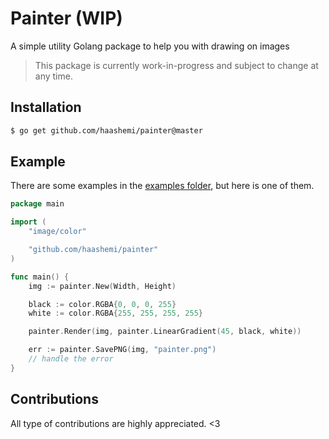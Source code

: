 # Painter (WIP)

A simple utility Golang package to help you with drawing on images

> This package is currently work-in-progress and subject to change at any time.

## Installation

```bash
$ go get github.com/haashemi/painter@master
```

## Example

There are some examples in the [examples folder](/examples/), but here is one of them.

```go
package main

import (
	"image/color"

	"github.com/haashemi/painter"
)

func main() {
	img := painter.New(Width, Height)

	black := color.RGBA{0, 0, 0, 255}
	white := color.RGBA{255, 255, 255, 255}

	painter.Render(img, painter.LinearGradient(45, black, white))

	err := painter.SavePNG(img, "painter.png")
	// handle the error
}
```

## Contributions

All type of contributions are highly appreciated. <3
